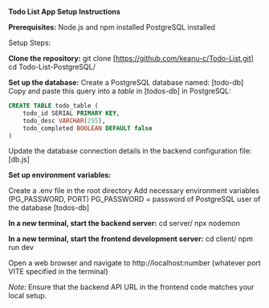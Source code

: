 **Todo List App Setup Instructions**

**Prerequisites:**
Node.js and npm installed
PostgreSQL installed

Setup Steps:

**Clone the repository:**
git clone [https://github.com/keanu-c/Todo-List.git]
cd Todo-List-PostgreSQL/

**Set up the database:**
Create a PostgreSQL database named: [todo-db]
Copy and paste this query into a _table_ in [todos-db] in PostgreSQL:

```SQL
CREATE TABLE todo_table (
    todo_id SERIAL PRIMARY KEY,
    todo_desc VARCHAR(255),
    todo_completed BOOLEAN DEFAULT false
)
```

Update the database connection details in the backend configuration file: [db.js]

**Set up environment variables:**

Create a .env file in the root directory
Add necessary environment variables (PG_PASSWORD, PORT)
PG_PASSWORD = password of PostgreSQL user of the database [todos-db]

**In a new terminal, start the backend server:**
cd server/
npx nodemon

**In a new terminal, start the frontend development server:**
cd client/
npm run dev

Open a web browser and navigate to http://localhost:number (whatever port VITE specified in the terminal)

_Note:_
Ensure that the backend API URL in the frontend code matches your local setup.
